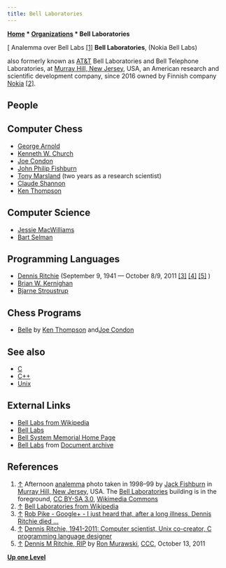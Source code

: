 ```yaml
---
title: Bell Laboratories
---
```

**[Home](Home "Home") * [Organizations](Organizations "Organizations") * Bell Laboratories**

\[ Analemma over Bell Labs <a id="cite-note-1" href="#cite-ref-1">[1]</a>
**Bell Laboratories**, (Nokia Bell Labs)

also formerly known as [AT&T](https://en.wikipedia.org/wiki/American_Telephone_%26_Telegraph_Company) Bell Laboratories and Bell Telephone Laboratories, at [Murray Hill, New Jersey](https://en.wikipedia.org/wiki/Murray_Hill,_New_Jersey), USA, an American research and scientific development company, since 2016 owned by Finnish company [Nokia](https://en.wikipedia.org/wiki/Nokia) <a id="cite-note-2" href="#cite-ref-2">[2]</a>.

## People

## Computer Chess

- [George Arnold](George_Arnold "George Arnold")
- [Kenneth W. Church](Kenneth_W._Church "Kenneth W. Church")
- [Joe Condon](Joe_Condon "Joe Condon")
- [John Philip Fishburn](John_Philip_Fishburn "John Philip Fishburn")
- [Tony Marsland](Tony_Marsland "Tony Marsland") (two years as a research scientist)
- [Claude Shannon](Claude_Shannon "Claude Shannon")
- [Ken Thompson](Ken_Thompson "Ken Thompson")

## Computer Science

- [Jessie MacWilliams](Mathematician#JMacWilliam "Mathematician")
- [Bart Selman](Bart_Selman "Bart Selman")

## Programming Languages

- [Dennis Ritchie](https://en.wikipedia.org/wiki/Dennis_Ritchie) (September 9, 1941 — October 8/9, 2011 <a id="cite-note-3" href="#cite-ref-3">[3]</a> <a id="cite-note-4" href="#cite-ref-4">[4]</a> <a id="cite-note-5" href="#cite-ref-5">[5]</a> )
- [Brian W. Kernighan](https://en.wikipedia.org/wiki/Brian_Kernighan)
- [Bjarne Stroustrup](Mathematician#Stroustrup "Mathematician")

## Chess Programs

- [Belle](Belle "Belle") by [Ken Thompson](Ken_Thompson "Ken Thompson") and[Joe Condon](Joe_Condon "Joe Condon")

## See also

- [C](C "C")
- [C++](Cpp "Cpp")
- [Unix](Unix "Unix")

## External Links

- [Bell Labs from Wikipedia](https://en.wikipedia.org/wiki/Bell_Labs)
- [Bell Labs](http://www.alcatel-lucent.com/wps/portal/BellLabs)
- [Bell System Memorial Home Page](http://www.porticus.org/bell/bell.htm)
- [Bell Labs](http://doc.cat-v.org/bell_labs/) from [Document archive](http://doc.cat-v.org/)

## References

1. <a id="cite-ref-1" href="#cite-note-1">↑</a> Afternoon [analemma](https://en.wikipedia.org/wiki/Analemma) photo taken in 1998–99 by [Jack Fishburn](John_Philip_Fishburn "John Philip Fishburn") in [Murray Hill, New Jersey](https://en.wikipedia.org/wiki/Murray_Hill,_New_Jersey), USA. The [Bell Laboratories](https://en.wikipedia.org/wiki/Bell_Labs) building is in the foreground, [CC BY-SA 3.0](https://creativecommons.org/licenses/by-sa/3.0/deed.en), [Wikimedia Commons](https://en.wikipedia.org/wiki/Wikimedia_Commons)
1. <a id="cite-ref-2" href="#cite-note-2">↑</a> [Bell Laboratories from Wikipedia](https://en.wikipedia.org/wiki/Bell_Labs)
1. <a id="cite-ref-3" href="#cite-note-3">↑</a> [Rob Pike - Google+ - I just heard that, after a long illness, Dennis Ritchie died ...](https://plus.google.com/u/2/101960720994009339267/posts/ENuEDDYfvKP?hl=en)
1. <a id="cite-ref-4" href="#cite-note-4">↑</a> [Dennis Ritchie, 1941-2011: Computer scientist, Unix co-creator, C programming language designer](http://boingboing.net/2011/10/12/dennis-ritchie-1941-2011-computer-scientist-unix-co-creator-c-co-inventor.html)
1. <a id="cite-ref-5" href="#cite-note-5">↑</a> [Dennis M Ritchie, RIP](http://www.talkchess.com/forum/viewtopic.php?t=40739) by [Ron Murawski](Ron_Murawski "Ron Murawski"), [CCC](CCC "CCC"), October 13, 2011

**[Up one Level](Organizations "Organizations")**

